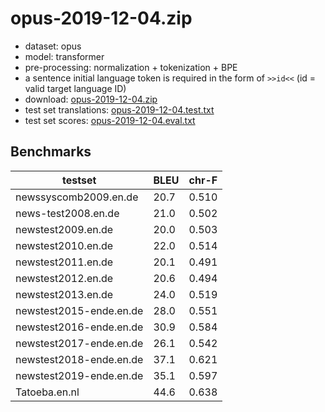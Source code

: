 # opus-2019-12-04.zip

* dataset: opus
* model: transformer
* pre-processing: normalization + tokenization + BPE
* a sentence initial language token is required in the form of `>>id<<` (id = valid target language ID)
* download: [opus-2019-12-04.zip](https://object.pouta.csc.fi/OPUS-MT-models/en-de+af+fy+nl/opus-2019-12-04.zip)
* test set translations: [opus-2019-12-04.test.txt](https://object.pouta.csc.fi/OPUS-MT-models/en-de+af+fy+nl/opus-2019-12-04.test.txt)
* test set scores: [opus-2019-12-04.eval.txt](https://object.pouta.csc.fi/OPUS-MT-models/en-de+af+fy+nl/opus-2019-12-04.eval.txt)

## Benchmarks

| testset               | BLEU  | chr-F |
|-----------------------|-------|-------|
| newssyscomb2009.en.de 	| 20.7 	| 0.510 |
| news-test2008.en.de 	| 21.0 	| 0.502 |
| newstest2009.en.de 	| 20.0 	| 0.503 |
| newstest2010.en.de 	| 22.0 	| 0.514 |
| newstest2011.en.de 	| 20.1 	| 0.491 |
| newstest2012.en.de 	| 20.6 	| 0.494 |
| newstest2013.en.de 	| 24.0 	| 0.519 |
| newstest2015-ende.en.de 	| 28.0 	| 0.551 |
| newstest2016-ende.en.de 	| 30.9 	| 0.584 |
| newstest2017-ende.en.de 	| 26.1 	| 0.542 |
| newstest2018-ende.en.de 	| 37.1 	| 0.621 |
| newstest2019-ende.en.de 	| 35.1 	| 0.597 |
| Tatoeba.en.nl 	| 44.6 	| 0.638 |

